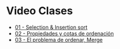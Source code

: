 # Video Clases

- [01 - Selection & Insertion sort](https://youtu.be/lAjpFcZSdkY)
- [02 - Propiedades y cotas de ordenación](https://youtu.be/OubQZldZIo4)
- [03 - El problema de ordenar, Merge](https://youtu.be/37_Rscewl50)
